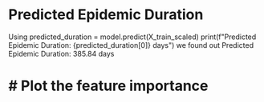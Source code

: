 # Predicted Epidemic Duration
Using 
predicted_duration = model.predict(X_train_scaled)
print(f"Predicted Epidemic Duration: {predicted_duration[0]} days")
we found out Predicted Epidemic Duration: 385.84 days

# # Plot the feature importance


  


